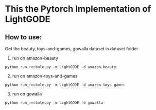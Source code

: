 # This the Pytorch Implementation of LightGODE

## How to use:
Get the beauty, toys-and-games, gowalla dataset in dataset folder

1. run on amazon-beauty
```
python run_recbole.py -m LightGODE -d amazon-beauty
```

2. run on amazon-toys-and-games
```
python run_recbole.py -m LightGODE -d amazon-toys-games
```

3. run on gowalla
```
python run_recbole.py -m LightGODE -d gowalla
```